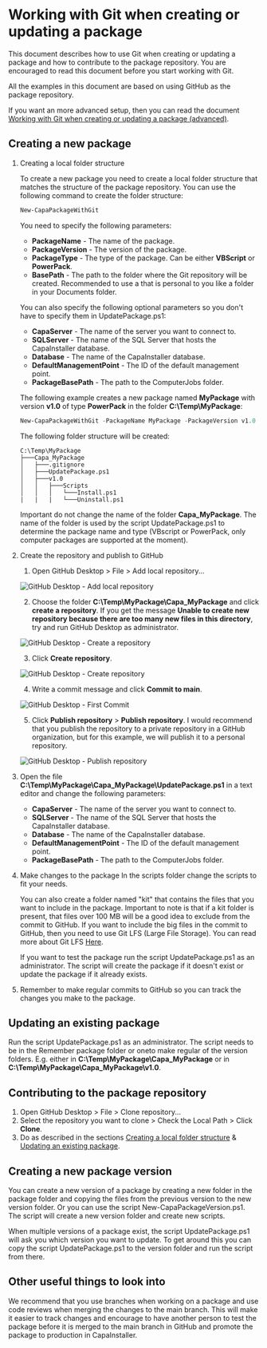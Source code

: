 # Working with Git when creating or updating a package

This document describes how to use Git when creating or updating a package and how to contribute to the package repository.
You are encouraged to read this document before you start working with Git.

All the examples in this document are based on using GitHub as the package repository.

If you want an more advanced setup, then you can read the document [Working with Git when creating or updating a package (advanced)](./Working%20with%20Git%20when%20creating%20or%20updating%20a%20package%20(advanced).md).

## Creating a new package

1. Creating a local folder structure

   To create a new package you need to create a local folder structure that matches the structure of the package repository. You can use the following command to create the folder structure:

   ```powershell
   New-CapaPackageWithGit
    ```

    You need to specify the following parameters:
    * **PackageName** - The name of the package.
    * **PackageVersion** - The version of the package.
    * **PackageType** - The type of the package. Can be either **VBScript** or **PowerPack**.
    * **BasePath** - The path to the folder where the Git repository will be created. Recommended to use a that is personal to you like a folder in your Documents folder.

    You can also specify the following optional parameters so you don't have to specify them in UpdatePackage.ps1:
    * **CapaServer** - The name of the server you want to connect to.
    * **SQLServer** - The name of the SQL Server that hosts the CapaInstaller database.
    * **Database** - The name of the CapaInstaller database.
    * **DefaultManagementPoint** - The ID of the default management point.
    * **PackageBasePath** - The path to the ComputerJobs folder.

    The following example creates a new package named **MyPackage** with version **v1.0** of type **PowerPack** in the folder **C:\Temp\MyPackage**:

    ```powershell
    New-CapaPackageWithGit -PackageName MyPackage -PackageVersion v1.0 -PackageType PowerPack -BasePath C:\Temp\MyPackage
    ```

    The following folder structure will be created:

    ```text
    C:\Temp\MyPackage
    ├───Capa_MyPackage
    │   ├───.gitignore
    │   ├───UpdatePackage.ps1
    │   ├───v1.0
    │   │   ├───Scripts
    │   │   │   └───Install.ps1
    |   |   |   └───Uninstall.ps1
    ```

    Important do not change the name of the folder **Capa_MyPackage**. The name of the folder is used by the script UpdatePackage.ps1 to determine the package name and type (VBscript or PowerPack, only computer packages are supported at the moment).

2. Create the repository and publish to GitHub
   1. Open GitHub Desktop > File > Add local repository...

   ![GitHub Desktop - Add local repository](../Images/GitHub_Desktop_-_Add_local_repository.png)

   2. Choose the folder **C:\Temp\MyPackage\Capa_MyPackage** and click **create a repository**. If you get the message **Unable to create new repository because there are too many new files in this directory**, try and run GitHub Desktop as administrator.

    ![GitHub Desktop - Create a repository](../Images/GitHub_Desktop_-_Create_a_repository.png)

    3. Click **Create repository**.

    ![GitHub Desktop - Create repository](../Images/GitHub_Desktop_-_Create_repository.png)

    4. Write a commit message and click **Commit to main**.

    ![GitHub Desktop - First Commit](../Images/GitHub_Desktop_-_First_Commit.png)

    5. Click **Publish repository** > **Publish repository**. I would recommend that you publish the repository to a private repository in a GitHub organization, but for this example, we will publish it to a personal repository.

    ![GitHub Desktop - Publish repository](../Images/GitHub_Desktop_-_Publish_repository.png)

3. Open the file **C:\Temp\MyPackage\Capa_MyPackage\UpdatePackage.ps1** in a text editor and change the following parameters:
      * **CapaServer** - The name of the server you want to connect to.
      * **SQLServer** - The name of the SQL Server that hosts the CapaInstaller database.
      * **Database** - The name of the CapaInstaller database.
      * **DefaultManagementPoint** - The ID of the default management point.
      * **PackageBasePath** - The path to the ComputerJobs folder.

4. Make changes to the package
    In the scripts folder change the scripts to fit your needs.

    You can also create a folder named "kit" that contains the files that you want to include in the package. Important to note is that if a kit folder is present, that files over 100 MB will be a good idea to exclude from the commit to GitHub. If you want to include the big files in the commit to GitHub, then you need to use Git LFS (Large File Storage). You can read more about Git LFS [Here](https://docs.github.com/en/repositories/working-with-files/managing-large-files/about-git-large-file-storage).

    If you want to test the package run the script UpdatePackage.ps1 as an administrator. The script will create the package if it doesn't exist or update the package if it already exists.

5. Remember to make regular commits to GitHub so you can track the changes you make to the package.

## Updating an existing package

Run the script UpdatePackage.ps1 as an administrator. The script needs to be in the  Remember package folder or oneto make regular of the version folders.
E.g. either in **C:\Temp\MyPackage\Capa_MyPackage** or in **C:\Temp\MyPackage\Capa_MyPackage\v1.0**.

## Contributing to the package repository

1. Open GitHub Desktop > File > Clone repository...
2. Select the repository you want to clone > Check the Local Path > Click **Clone**.
3. Do as described in the sections [Creating a local folder structure](#creating-a-new-package) & [Updating an existing package](#updating-an-existing-package).

## Creating a new package version

You can create a new version of a package by creating a new folder in the package folder and copying the files from the previous version to the new version folder. Or you can use the script New-CapaPackageVersion.ps1.
The script will create a new version folder and create new scripts.

When multiple versions of a package exist, the script UpdatePackage.ps1 will ask you which version you want to update.
To get around this you can copy the script UpdatePackage.ps1 to the version folder and run the script from there.

## Other useful things to look into

We recommend that you use branches when working on a package and use code reviews when merging the changes to the main branch.
This will make it easier to track changes and encourage to have another person to test the package before it is merged to the main branch in GitHub and promote the package to production in CapaInstaller.
